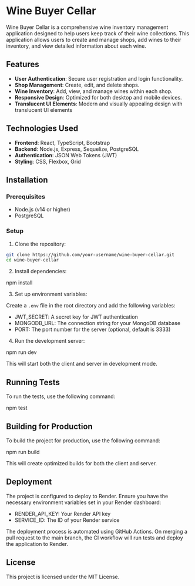 # Wine Buyer Cellar

Wine Buyer Cellar is a comprehensive wine inventory management application designed to help users keep track of their wine collections. This application allows users to create and manage shops, add wines to their inventory, and view detailed information about each wine.

## Features

- **User Authentication**: Secure user registration and login functionality.
- **Shop Management**: Create, edit, and delete shops.
- **Wine Inventory**: Add, view, and manage wines within each shop.
- **Responsive Design**: Optimized for both desktop and mobile devices.
- **Translucent UI Elements**: Modern and visually appealing design with translucent UI elements

## Technologies Used

- **Frontend**: React, TypeScript, Bootstrap
- **Backend**: Node.js, Express, Sequelize, PostgreSQL
- **Authentication**: JSON Web Tokens (JWT)
- **Styling**: CSS, Flexbox, Grid

## Installation

### Prerequisites

- Node.js (v14 or higher)
- PostgreSQL

### Setup

1. Clone the repository:

```sh
git clone https://github.com/your-username/wine-buyer-cellar.git
cd wine-buyer-cellar
```

2. Install dependencies:

npm install

3. Set up environment variables:

Create a `.env` file in the root directory and add the following variables:

- JWT_SECRET: A secret key for JWT authentication
- MONGODB_URL: The connection string for your MongoDB database
- PORT: The port number for the server (optional, default is 3333)

4. Run the development server:

npm run dev

This will start both the client and server in development mode.

## Running Tests

To run the tests, use the following command:

npm test

## Building for Production

To build the project for production, use the following command:

npm run build

This will create optimized builds for both the client and server.

## Deployment

The project is configured to deploy to Render. Ensure you have the necessary environment variables set in your Render dashboard:

- RENDER_API_KEY: Your Render API key
- SERVICE_ID: The ID of your Render service

The deployment process is automated using GitHub Actions. On merging a pull request to the main branch, the CI workflow will run tests and deploy the application to Render.

## License

This project is licensed under the MIT License.